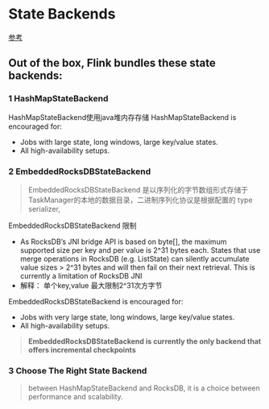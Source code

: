 # State Backends

[参考](https://nightlies.apache.org/flink/flink-docs-release-1.18/docs/ops/state/state_backends/)

## Out of the box, Flink bundles these state backends:

### 1 HashMapStateBackend

HashMapStateBackend使用java堆内存存储
HashMapStateBackend is encouraged for:

* Jobs with large state, long windows, large key/value states.
* All high-availability setups.

### 2 EmbeddedRocksDBStateBackend

> EmbeddedRocksDBStateBackend 是以序列化的字节数组形式存储于 TaskManager的本地的数据目录，二进制序列化协议是根据配置的
> type serializer,

EmbeddedRocksDBStateBackend 限制

* As RocksDB’s JNI bridge API is based on byte[], the maximum supported size per key and per value is 2^31 bytes each.
  States that use merge operations in RocksDB (e.g. ListState) can silently accumulate value sizes > 2^31 bytes and will
  then fail on their next retrieval. This is currently a limitation of RocksDB JNI
* 解释： 单个key,value 最大限制2^31次方字节

EmbeddedRocksDBStateBackend is encouraged for:

* Jobs with very large state, long windows, large key/value states.
* All high-availability setups.

> **EmbeddedRocksDBStateBackend is currently the only backend that offers incremental checkpoints**

### 3 Choose The Right State Backend

> between HashMapStateBackend and RocksDB, it is a choice between performance and scalability. 